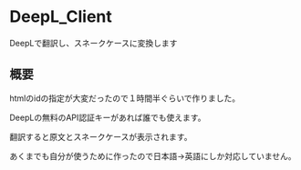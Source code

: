 # DeepL_Client
DeepLで翻訳し、スネークケースに変換します

## 概要 

htmlのidの指定が大変だったので１時間半ぐらいで作りました。 

DeepLの無料のAPI認証キーがあれば誰でも使えます。 

翻訳すると原文とスネークケースが表示されます。 

あくまでも自分が使うために作ったので日本語→英語にしか対応していません。
